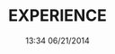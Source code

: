 ---
title: EXPERIENCE
date: 13:34 06/21/2014

experience:
  - date: Since Fall 2021
    role: Coding.
    company: 3 Years
    years: 3
    animation: fadeIn
  - date: Since Spring 2023
    role: Homelab Infrastructure.
    company: 1 Year
    years: 1
    animation: fadeIn
  - date: Since Fall 2021
    role: Programming, Mechanical, Electrical.
    company: 3 Years w/ FAUHS AEV Club
    years: 3
    animation: fadeIn

taxonomy:
    category: right
---